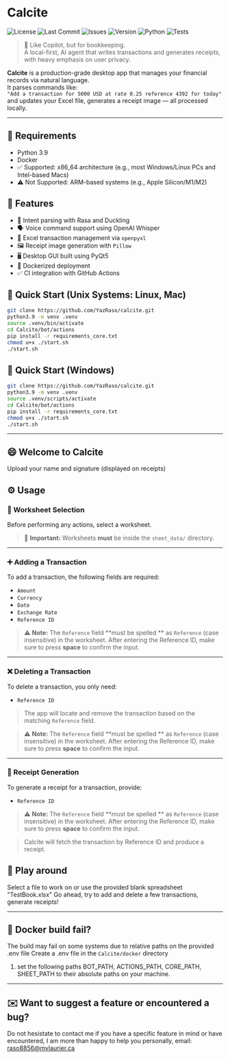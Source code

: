# Calcite
![License](https://img.shields.io/github/license/YazRaso/Calcite)
![Last Commit](https://img.shields.io/github/last-commit/YazRaso/Calcite)
![Issues](https://img.shields.io/github/issues/YazRaso/Calcite)
![Version](https://img.shields.io/badge/version-v1.0.0-blue)
![Python](https://img.shields.io/badge/python-3.9-blue)
![Tests](https://github.com/YazRaso/Calcite/actions/workflows/test.yml/badge.svg)


> 🧮 Like Copilot, but for bookkeeping.  
> A local-first, AI agent that writes transactions and generates receipts, with heavy emphasis on user privacy.

**Calcite** is a production-grade desktop app that manages your financial records via natural language.  
It parses commands like:  
`"Add a transaction for 5000 USD at rate 0.25 reference 4392 for today"`  
and updates your Excel file, generates a receipt image — all processed locally.

---

## 🧱 Requirements
- Python 3.9
- Docker
- ✅ Supported: x86_64 architecture (e.g., most Windows/Linux PCs and Intel-based Macs)
- ⚠️ Not Supported: ARM-based systems (e.g., Apple Silicon/M1/M2)

## 🔧 Features

- 🧠 Intent parsing with Rasa and Duckling
- 🗣️ Voice command support using OpenAI Whisper
- 🧾 Excel transaction management via `openpyxl`
- 🖼️ Receipt image generation with `Pillow`
- 🖥️ Desktop GUI built using PyQt5
- 🐳 Dockerized deployment
- ✅ CI integration with GitHub Actions

## 🚀 Quick Start (Unix Systems: Linux, Mac)
```bash
git clone https://github.com/YazRaso/calcite.git
python3.9 -m venv .venv
source .venv/bin/activate
cd Calcite/bot/actions
pip install -r requirements_core.txt
chmod u+x ./start.sh
./start.sh
```
## 🚀 Quick Start (Windows)
```bash
git clone https://github.com/YazRaso/calcite.git
python3.9 -m venv .venv
source .venv/scripts/activate
cd Calcite/bot/actions
pip install -r requirements_core.txt
chmod u+x ./start.sh
./start.sh
```

---
## 😄 Welcome to Calcite
Upload your name and signature (displayed on receipts)

## ⚙️ Usage

### 📝 Worksheet Selection

Before performing any actions, select a worksheet.  
> 📌 **Important:** Worksheets **must** be inside the `sheet_data/` directory.

---

### ➕ Adding a Transaction

To add a transaction, the following fields are required:

- `Amount`
- `Currency`
- `Date`
- `Exchange Rate`
- `Reference ID`

> ⚠️ **Note:** The `Reference` field **must be spelled ** as `Reference` (case insensitive) in the worksheet. After entering the Reference ID, make sure to press **space** to confirm the input.

---

### ❌ Deleting a Transaction

To delete a transaction, you only need:

- `Reference ID`

> The app will locate and remove the transaction based on the matching `Reference` field.

> ⚠️ **Note:** The `Reference` field **must be spelled ** as `Reference` (case insensitive) in the worksheet. After entering the Reference ID, make sure to press **space** to confirm the input.

---

### 🧾 Receipt Generation

To generate a receipt for a transaction, provide:

- `Reference ID`

> ⚠️ **Note:** The `Reference` field **must be spelled ** as `Reference` (case insensitive) in the worksheet. After entering the Reference ID, make sure to press **space** to confirm the input.

> Calcite will fetch the transaction by Reference ID and produce a receipt.


## 🛝 Play around
Select a file to work on or use the provided blank spreadsheet "TestBook.xlsx"
Go ahead, try to add and delete a few transactions, generate receipts!

---
## 🐳 Docker build fail?
The build may fail on some systems due to relative paths on the provided .env file
Create a .env file in the ```Calcite/docker``` directory
1. set the following paths BOT_PATH, ACTIONS_PATH, CORE_PATH, SHEET_PATH to their absolute paths on your machine.
---
## ✉️ Want to suggest a feature or encountered a bug?
Do not hesistate to contact me if you have a specific feature in mind or have encountered, I am more than happy to help you personally, email: raso8856@mylaurier.ca






